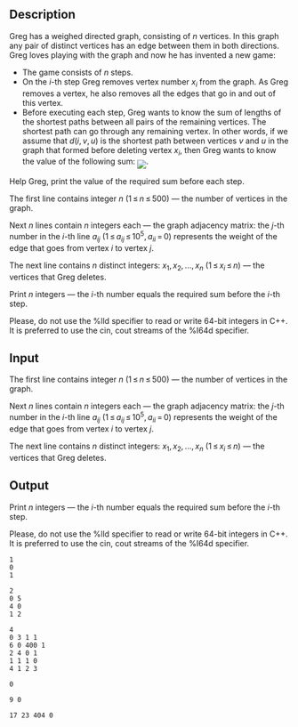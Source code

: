 ## Description

<div><p>Greg has a weighed directed graph, consisting of <span class="tex-span"><i>n</i></span> vertices. In this graph any pair of distinct vertices has an edge between them in both directions. Greg loves playing with the graph and now he has invented a new game:</p><ul> <li> The game consists of <span class="tex-span"><i>n</i></span> steps. </li><li> On the <span class="tex-span"><i>i</i></span>-th step Greg removes vertex number <span class="tex-span"><i>x</i><sub class="lower-index"><i>i</i></sub></span> from the graph. As Greg removes a vertex, he also removes all the edges that go in and out of this vertex. </li><li> Before executing each step, Greg wants to know the sum of lengths of the shortest paths between all pairs of the remaining vertices. The shortest path can go through any remaining vertex. In other words, if we assume that <span class="tex-span"><i>d</i>(<i>i</i>, <i>v</i>, <i>u</i>)</span> is the shortest path between vertices <span class="tex-span"><i>v</i></span> and <span class="tex-span"><i>u</i></span> in the graph that formed before deleting vertex <span class="tex-span"><i>x</i><sub class="lower-index"><i>i</i></sub></span>, then Greg wants to know the value of the following sum: <img align="middle" class="tex-formula" src="file://izdqgIeG.png" style="max-width: 100.0%;max-height: 100.0%;">. </li></ul><p>Help Greg, print the value of the required sum before each step.</p></div><div class="input-specification"><p>The first line contains integer <span class="tex-span"><i>n</i></span> <span class="tex-span">(1 ≤ <i>n</i> ≤ 500)</span> — the number of vertices in the graph.</p><p>Next <span class="tex-span"><i>n</i></span> lines contain <span class="tex-span"><i>n</i></span> integers each — the graph adjacency matrix: the <span class="tex-span"><i>j</i></span>-th number in the <span class="tex-span"><i>i</i></span>-th line <span class="tex-span"><i>a</i><sub class="lower-index"><i>ij</i></sub></span> <span class="tex-span">(1 ≤ <i>a</i><sub class="lower-index"><i>ij</i></sub> ≤ 10<sup class="upper-index">5</sup>, <i>a</i><sub class="lower-index"><i>ii</i></sub> = 0)</span> represents the weight of the edge that goes from vertex <span class="tex-span"><i>i</i></span> to vertex <span class="tex-span"><i>j</i></span>.</p><p>The next line contains <span class="tex-span"><i>n</i></span> distinct integers: <span class="tex-span"><i>x</i><sub class="lower-index">1</sub>, <i>x</i><sub class="lower-index">2</sub>, ..., <i>x</i><sub class="lower-index"><i>n</i></sub></span> <span class="tex-span">(1 ≤ <i>x</i><sub class="lower-index"><i>i</i></sub> ≤ <i>n</i>)</span> — the vertices that Greg deletes.</p></div><div class="output-specification"><p>Print <span class="tex-span"><i>n</i></span> integers — the <span class="tex-span"><i>i</i></span>-th number equals the required sum before the <span class="tex-span"><i>i</i></span>-th step.</p><p>Please, do not use the <span class="tex-font-style-tt">%lld</span> specifier to read or write 64-bit integers in <span class="tex-font-style-it">C++</span>. It is preferred to use the <span class="tex-font-style-tt">cin</span>, <span class="tex-font-style-tt">cout</span> streams of the <span class="tex-font-style-tt">%I64d</span> specifier.</p></div>

## Input

<p>The first line contains integer <span class="tex-span"><i>n</i></span> <span class="tex-span">(1 ≤ <i>n</i> ≤ 500)</span> — the number of vertices in the graph.</p><p>Next <span class="tex-span"><i>n</i></span> lines contain <span class="tex-span"><i>n</i></span> integers each — the graph adjacency matrix: the <span class="tex-span"><i>j</i></span>-th number in the <span class="tex-span"><i>i</i></span>-th line <span class="tex-span"><i>a</i><sub class="lower-index"><i>ij</i></sub></span> <span class="tex-span">(1 ≤ <i>a</i><sub class="lower-index"><i>ij</i></sub> ≤ 10<sup class="upper-index">5</sup>, <i>a</i><sub class="lower-index"><i>ii</i></sub> = 0)</span> represents the weight of the edge that goes from vertex <span class="tex-span"><i>i</i></span> to vertex <span class="tex-span"><i>j</i></span>.</p><p>The next line contains <span class="tex-span"><i>n</i></span> distinct integers: <span class="tex-span"><i>x</i><sub class="lower-index">1</sub>, <i>x</i><sub class="lower-index">2</sub>, ..., <i>x</i><sub class="lower-index"><i>n</i></sub></span> <span class="tex-span">(1 ≤ <i>x</i><sub class="lower-index"><i>i</i></sub> ≤ <i>n</i>)</span> — the vertices that Greg deletes.</p>

## Output

<p>Print <span class="tex-span"><i>n</i></span> integers — the <span class="tex-span"><i>i</i></span>-th number equals the required sum before the <span class="tex-span"><i>i</i></span>-th step.</p><p>Please, do not use the <span class="tex-font-style-tt">%lld</span> specifier to read or write 64-bit integers in <span class="tex-font-style-it">C++</span>. It is preferred to use the <span class="tex-font-style-tt">cin</span>, <span class="tex-font-style-tt">cout</span> streams of the <span class="tex-font-style-tt">%I64d</span> specifier.</p>





```input1
1
0
1

```




```input2
2
0 5
4 0
1 2

```




```input3
4
0 3 1 1
6 0 400 1
2 4 0 1
1 1 1 0
4 1 2 3

```




```output1
0
```




```output2
9 0
```




```output3
17 23 404 0
```


